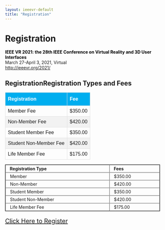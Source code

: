 ```yaml
---
layout: ieeevr-default
title: "Registration"
---
```


<style>
    <style>table {
        margin: 0 auto;
    }

    #customers {
        font-family: Arial, Helvetica, sans-serif;

        width: 100%;
    }

    #customers td,
    #customers th {
        border: 1px solid #ddd;
        padding: 8px;
    }

    #customers tr:nth-child(even) {
        background-color: #f2f2f2;
    }

    /*#customers tr:hover {background-color: #ddd;}*/

    #customers th {
        padding-top: 12px;
        padding-bottom: 12px;
        text-align: left;
        background-color: #00aeef;
        color: white;
    }


    /* DivTable.com */
    .divTable {
        display: table;
        width: 100%;
    }

    .divTableRow {
        display: table-row;
    }

    .divTableHeading {
        background-color: #EEE;
        display: table-header-group;
    }

    .divTableCell,
    .divTableHead {
        border: 1px solid #999999;
        display: table-cell;
        padding: 3px 10px;
    }

    .divTableHeading {
        background-color: #EEE;
        display: table-header-group;
        font-weight: bold;
    }

    .divTableFoot {
        background-color: #EEE;
        display: table-footer-group;
        font-weight: bold;
    }

    .divTableBody {
        display: table-row-group;
    }

</style>


<h1 id="registration"> Registration</h1>
<p>
    <strong style="color: black">IEEE VR 2021: the 28th IEEE Conference on Virtual Reality and 3D User Interfaces</strong><br /> March 27-April 3, 2021, Virtual
    <br />
    <a href="http://ieeevr.org/2021/">http://ieeevr.org/2021/</a>
</p>



<h2>RegistrationRegistration Types and Fees</h2>


<div>
    <table id="customers">
        <thead>
            <tr>
                <th>Registration</th>
                <th>Fee</th>
            </tr>
        </thead>
        <tbody>
            <tr>
                <td>Member Fee</td>
                <td>$350.00</td>
            </tr>
            <tr>
                <td>Non-Member Fee</td>
                <td>$420.00</td>
            </tr>
            <tr>
                <td>Student Member Fee</td>
                <td>$350.00</td>
            </tr>
            <tr>
                <td>Student Non-Member Fee</td>
                <td>$420.00</td>
            </tr>
            <tr>
                <td>Life Member Fee</td>
                <td>$175.00</td>
            </tr>
        </tbody>
    </table>
</div>



<div class="divTable" style="width: 100%; border: 1px solid #000;">
    <div class="divTableBody">
        <div class="divTableRow">
            <div class="divTableCell"><strong>&nbsp;Registration Type</strong></div>
            <div class="divTableCell"><strong>&nbsp;Fees</strong></div>
        </div>
        <div class="divTableRow">
            <div class="divTableCell">&nbsp;Member</div>
            <div class="divTableCell">&nbsp;$350.00</div>
        </div>
        <div class="divTableRow">
            <div class="divTableCell">&nbsp;Non-Member</div>
            <div class="divTableCell">&nbsp;$420.00</div>
        </div>
        <div class="divTableRow">
            <div class="divTableCell">&nbsp;Student Member</div>
            <div class="divTableCell">&nbsp;$350.00</div>
        </div>
        <div class="divTableRow">
            <div class="divTableCell">&nbsp;Student Non-Member</div>
            <div class="divTableCell">&nbsp;$420.00</div>
        </div>
        <div class="divTableRow">
            <div class="divTableCell">&nbsp;Life Member Fee</div>
            <div class="divTableCell">&nbsp;$175.00</div>
        </div>
    </div>
</div>
<!-- DivTable.com -->




<div style="">
    <p style="font-size: 20px;">
        <a href="#" class="btn btn--primary" style="">Click Here to Register</a>
    </p>
</div>
